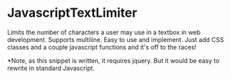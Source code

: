 # JavascriptTextLimiter
Limits the number of characters a user may use in a textbox in web development. Supports multiline. Easy to use and implement. Just add CSS classes and a couple javascript functions and it's off to the races!

*Note, as this snippet is written, it requires jquery. But it would be easy to rewrite in standard Javascript.
